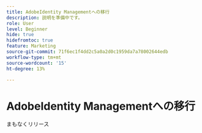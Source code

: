 ```yaml
---
title: AdobeIdentity Managementへの移行
description: 説明を準備中です。
role: User
level: Beginner
hide: true
hidefromtoc: true
feature: Marketing
source-git-commit: 71f6ec1f4dd2c5a0a2d0c1959da7a78002644edb
workflow-type: tm+mt
source-wordcount: '15'
ht-degree: 13%

---
```


# AdobeIdentity Managementへの移行

まもなくリリース
